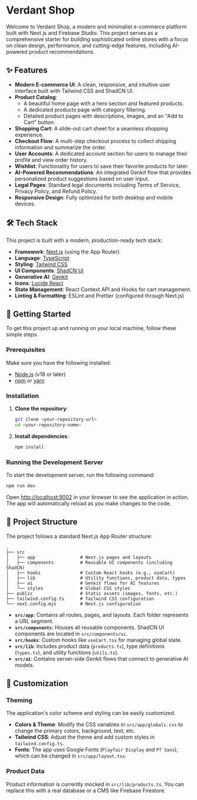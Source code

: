 # Verdant Shop

Welcome to Verdant Shop, a modern and minimalist e-commerce platform built with Next.js and Firebase Studio. This project serves as a comprehensive starter for building sophisticated online stores with a focus on clean design, performance, and cutting-edge features, including AI-powered product recommendations.

## ✨ Features

- **Modern E-commerce UI**: A clean, responsive, and intuitive user interface built with Tailwind CSS and ShadCN UI.
- **Product Catalog**:
  - A beautiful home page with a hero section and featured products.
  - A dedicated products page with category filtering.
  - Detailed product pages with descriptions, images, and an "Add to Cart" button.
- **Shopping Cart**: A slide-out cart sheet for a seamless shopping experience.
- **Checkout Flow**: A multi-step checkout process to collect shipping information and summarize the order.
- **User Accounts**: A dedicated account section for users to manage their profile and view order history.
- **Wishlist**: Functionality for users to save their favorite products for later.
- **AI-Powered Recommendations**: An integrated Genkit flow that provides personalized product suggestions based on user input.
- **Legal Pages**: Standard legal documents including Terms of Service, Privacy Policy, and Refund Policy.
- **Responsive Design**: Fully optimized for both desktop and mobile devices.

## 🛠️ Tech Stack

This project is built with a modern, production-ready tech stack:

- **Framework**: [Next.js](https://nextjs.org/) (using the App Router)
- **Language**: [TypeScript](https://www.typescriptlang.org/)
- **Styling**: [Tailwind CSS](https://tailwindcss.com/)
- **UI Components**: [ShadCN UI](https://ui.shadcn.com/)
- **Generative AI**: [Genkit](https://firebase.google.com/docs/genkit)
- **Icons**: [Lucide React](https://lucide.dev/guide/packages/lucide-react)
- **State Management**: React Context API and Hooks for cart management.
- **Linting & Formatting**: ESLint and Prettier (configured through Next.js)

## 🚀 Getting Started

To get this project up and running on your local machine, follow these simple steps.

### Prerequisites

Make sure you have the following installed:
- [Node.js](https://nodejs.org/) (v18 or later)
- [npm](https://www.npmjs.com/) or [yarn](https://yarnpkg.com/)

### Installation

1.  **Clone the repository**:
    ```bash
    git clone <your-repository-url>
    cd <your-repository-name>
    ```

2.  **Install dependencies**:
    ```bash
    npm install
    ```

### Running the Development Server

To start the development server, run the following command:

```bash
npm run dev
```

Open [http://localhost:9002](http://localhost:9002) in your browser to see the application in action. The app will automatically reload as you make changes to the code.

## 📂 Project Structure

The project follows a standard Next.js App Router structure:

```
.
├── src
│   ├── app                 # Next.js pages and layouts
│   ├── components          # Reusable UI components (including ShadCN)
│   ├── hooks               # Custom React hooks (e.g., useCart)
│   ├── lib                 # Utility functions, product data, types
│   ├── ai                  # Genkit flows for AI features
│   └── styles              # Global CSS styles
├── public                  # Static assets (images, fonts, etc.)
├── tailwind.config.ts      # Tailwind CSS configuration
└── next.config.mjs         # Next.js configuration
```

- **`src/app`**: Contains all routes, pages, and layouts. Each folder represents a URL segment.
- **`src/components`**: Houses all reusable components. ShadCN UI components are located in `src/components/ui`.
- **`src/hooks`**: Custom hooks like `useCart.tsx` for managing global state.
- **`src/lib`**: Includes product data (`products.ts`), type definitions (`types.ts`), and utility functions (`utils.ts`).
- **`src/ai`**: Contains server-side Genkit flows that connect to generative AI models.

## 🎨 Customization

### Theming

The application's color scheme and styling can be easily customized.
- **Colors & Theme**: Modify the CSS variables in `src/app/globals.css` to change the primary colors, background, text, etc.
- **Tailwind CSS**: Adjust the theme and add custom styles in `tailwind.config.ts`.
- **Fonts**: The app uses Google Fonts (`Playfair Display` and `PT Sans`), which can be changed in `src/app/layout.tsx`.

### Product Data

Product information is currently mocked in `src/lib/products.ts`. You can replace this with a real database or a CMS like Firebase Firestore.
